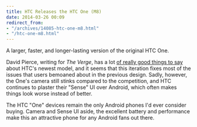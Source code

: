 ```yaml
---
title: HTC Releases the HTC One (M8)
date: 2014-03-26 00:09
redirect_from:
- "/archives/14085-htc-one-m8.html"
- "/htc-one-m8.html"
---
```



A larger, faster, and longer-lasting version of the original HTC One. 

David Pierce, writing for _The Verge_, has a lot [of really good things to say](http://www.theverge.com/2014/3/25/5544642/htc-one-review-m8) about HTC's newest model, and it seems that this iteration fixes most of the issues that users bemoaned about in the previous design. Sadly, however, the One's camera still stinks compared to the competition, and HTC continues to plaster their "Sense" UI over Android, which often makes things look worse instead of better. 
 
The HTC "One" devices remain the only Android phones I'd ever consider buying. Camera and Sense UI aside, the excellent battery and performance make this an attractive phone for any Android fans out there.
